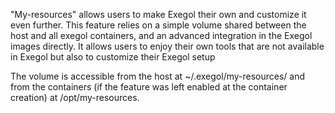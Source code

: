 "My-resources" allows users to make Exegol their own and customize it even further. This feature relies on a simple volume shared between the host and all exegol containers, and an advanced integration in the Exegol images directly. It allows users to enjoy their own tools that are not available in Exegol but also to customize their Exegol setup

The volume is accessible from the host at ~/.exegol/my-resources/ and from the containers (if the feature was left enabled at the container creation) at /opt/my-resources.

